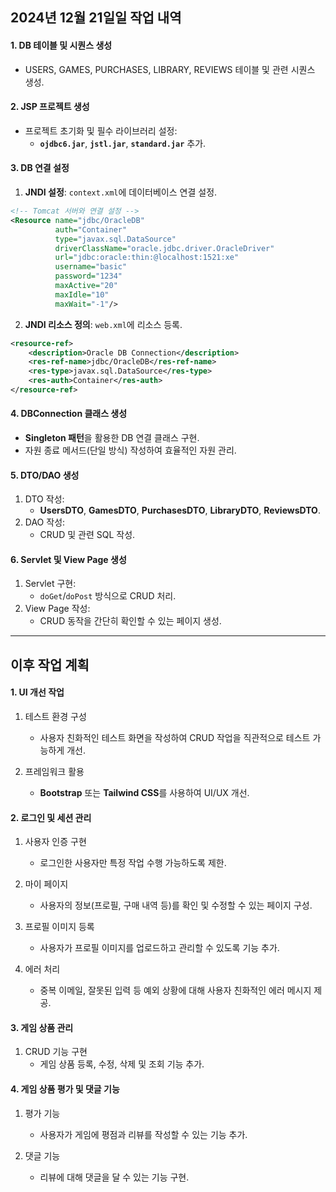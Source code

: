 ## **2024년 12월 21일일 작업 내역**

#### **1. DB 테이블 및 시퀀스 생성**
   - USERS, GAMES, PURCHASES, LIBRARY, REVIEWS 테이블 및 관련 시퀀스 생성.

#### **2. JSP 프로젝트 생성**
   - 프로젝트 초기화 및 필수 라이브러리 설정:
     - **`ojdbc6.jar`**, **`jstl.jar`**, **`standard.jar`** 추가.

#### **3. DB 연결 설정**
   1. **JNDI 설정**: `context.xml`에 데이터베이스 연결 설정.
   ```xml
   <!-- Tomcat 서버와 연결 설정 -->
   <Resource name="jdbc/OracleDB"
             auth="Container"
             type="javax.sql.DataSource"
             driverClassName="oracle.jdbc.driver.OracleDriver"
             url="jdbc:oracle:thin:@localhost:1521:xe"
             username="basic"
             password="1234"
             maxActive="20"
             maxIdle="10"
             maxWait="-1"/>
   ```

   2. **JNDI 리소스 정의**: `web.xml`에 리소스 등록.
   ```xml
   <resource-ref>
       <description>Oracle DB Connection</description>
       <res-ref-name>jdbc/OracleDB</res-ref-name>
       <res-type>javax.sql.DataSource</res-type>
       <res-auth>Container</res-auth>
   </resource-ref>
   ```

#### **4. DBConnection 클래스 생성**
   - **Singleton 패턴**을 활용한 DB 연결 클래스 구현.
   - 자원 종료 메서드(단일 방식) 작성하여 효율적인 자원 관리.

#### **5. DTO/DAO 생성**
   1. DTO 작성:
      - **UsersDTO**, **GamesDTO**, **PurchasesDTO**, **LibraryDTO**, **ReviewsDTO**.
   2. DAO 작성:
      - CRUD 및 관련 SQL 작성.

#### **6. Servlet 및 View Page 생성**
   1. Servlet 구현:
      - `doGet`/`doPost` 방식으로 CRUD 처리.
   2. View Page 작성:
      - CRUD 동작을 간단히 확인할 수 있는 페이지 생성.

------

## **이후 작업 계획**

#### **1. UI 개선 작업**

1. 테스트 환경 구성
   - 사용자 친화적인 테스트 화면을 작성하여 CRUD 작업을 직관적으로 테스트 가능하게 개선.

2. 프레임워크 활용
   - **Bootstrap** 또는 **Tailwind CSS**를 사용하여 UI/UX 개선.

#### **2. 로그인 및 세션 관리**

1. 사용자 인증 구현
   - 로그인한 사용자만 특정 작업 수행 가능하도록 제한.

2. 마이 페이지
   - 사용자의 정보(프로필, 구매 내역 등)를 확인 및 수정할 수 있는 페이지 구성.

3. 프로필 이미지 등록
   - 사용자가 프로필 이미지를 업로드하고 관리할 수 있도록 기능 추가.

4. 에러 처리
   - 중복 이메일, 잘못된 입력 등 예외 상황에 대해 사용자 친화적인 에러 메시지 제공.

#### **3. 게임 상품 관리**

1. CRUD 기능 구현
   - 게임 상품 등록, 수정, 삭제 및 조회 기능 추가.

#### **4. 게임 상품 평가 및 댓글 기능**

1. 평가 기능
   - 사용자가 게임에 평점과 리뷰를 작성할 수 있는 기능 추가.

2. 댓글 기능
   - 리뷰에 대해 댓글을 달 수 있는 기능 구현.
